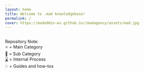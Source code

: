 ```yaml
---
layout: home
title: Welcome to .mad knowledgebase!
permalink: /
cover: https://madadmin-ws.github.io//madagency/assets/mad.jpg
--- 
```

 
\
Repository Note:\
⭐ = Main Category\
📌 = Sub Category\
[⌛](https://emojipedia.org/hourglass-done/)  = Internal Process\
💡 =  Guides and how-tos